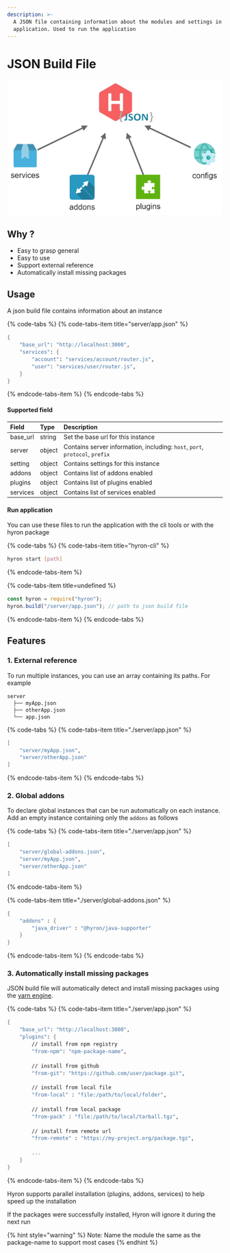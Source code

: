 ```yaml
---
description: >-
  A JSON file containing information about the modules and settings in the
  application. Used to run the application
---
```


# JSON Build File

![json build file allows hyron to manage applications more clearly](.gitbook/assets/management-system.png)

## Why ?

* Easy to grasp general
* Easy to use
* Support external reference
* Automatically install missing packages

## Usage

A json build file contains information about an instance

{% code-tabs %}
{% code-tabs-item title="server/app.json" %}
```scheme
{
    "base_url": "http://localhost:3000",
    "services": {
        "account": "services/account/router.js",
        "user": "services/user/router.js",
    }
}
```
{% endcode-tabs-item %}
{% endcode-tabs %}

#### Supported field

| Field | Type | Description |
| :--- | :--- | :--- |
| base\_url | string | Set the base url for this instance |
| server | object | Contains server information, including: `host`, `port`, `protocol`, `prefix` |
| setting | object | Contains settings for this instance |
| addons | object | Contains list of addons enabled |
| plugins | object | Contains list of plugins enabled |
| services | object | Contains list of services enabled |

#### Run application

You can use these files to run the application with the cli tools or with the hyron package

{% code-tabs %}
{% code-tabs-item title="hyron-cli" %}
```bash
hyron start [path]
```
{% endcode-tabs-item %}

{% code-tabs-item title=undefined %}
```javascript
const hyron = require("hyron");
hyron.build("/server/app.json"); // path to json build file
```
{% endcode-tabs-item %}
{% endcode-tabs %}

## Features

### 1. External reference

To run multiple instances, you can use an array containing its paths. For example

```text
server
  ├── myApp.json
  ├── otherApp.json
  └── app.json
```

{% code-tabs %}
{% code-tabs-item title="./server/app.json" %}
```scheme
[
    "server/myApp.json",
    "server/otherApp.json"
]
```
{% endcode-tabs-item %}
{% endcode-tabs %}

### 2. Global addons

To declare global instances that can be run automatically on each instance. Add an empty instance containing only the `addons` as follows

{% code-tabs %}
{% code-tabs-item title="./server/app.json" %}
```scheme
[   
    "server/global-addons.json",
    "server/myApp.json",
    "server/otherApp.json"
]
```
{% endcode-tabs-item %}

{% code-tabs-item title="./server/global-addons.json" %}
```scheme
{
    "addons" : {
        "java_driver" : "@hyron/java-supporter"
    }
}
```
{% endcode-tabs-item %}
{% endcode-tabs %}

### 3. Automatically install missing packages

JSON build file will automatically detect and install missing packages using the [yarn engine](https://yarnpkg.com/en/docs/cli/add).

{% code-tabs %}
{% code-tabs-item title="./server/app.json" %}
```scheme
{
    "base_url": "http://localhost:3000",
    "plugins": {
        // install from npm registry
        "from-npm": "npm-package-name",
        
        // install from github
        "from-git": "https://github.com/user/package.git",
        
        // install from local file
        "from-local" : "file:/path/to/local/folder",
        
        // install from local package
        "from-pack" : "file:/path/to/local/tarball.tgz",

        // install from remote url
        "from-remote" : "https://my-project.org/package.tgz",

        ...
    }
}
```
{% endcode-tabs-item %}
{% endcode-tabs %}

Hyron supports parallel installation \(plugins, addons, services\) to help speed up the installation

If the packages were successfully installed, Hyron will ignore it during the next run

{% hint style="warning" %}
Note: Name the module the same as the package-name to support most cases
{% endhint %}

